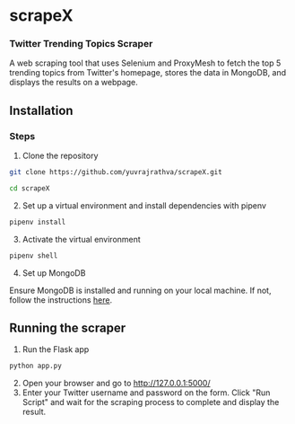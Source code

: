 # scrapeX

### Twitter Trending Topics Scraper

A web scraping tool that uses Selenium and ProxyMesh to fetch the top 5 trending topics from Twitter's homepage, stores the data in MongoDB, and displays the results on a webpage.

## Installation

### Steps

1. Clone the repository

```sh
git clone https://github.com/yuvrajrathva/scrapeX.git
```

```sh
cd scrapeX
```

2. Set up a virtual environment and install dependencies with pipenv

```sh
pipenv install
```

3. Activate the virtual environment

```sh
pipenv shell
```

4. Set up MongoDB

Ensure MongoDB is installed and running on your local machine. If not, follow the instructions [here](https://docs.mongodb.com/manual/installation/).


## Running the scraper

1. Run the Flask app

```sh
python app.py
```

2. Open your browser and go to http://127.0.0.1:5000/
3. Enter your Twitter username and password on the form.
Click "Run Script" and wait for the scraping process to complete and display the result.
